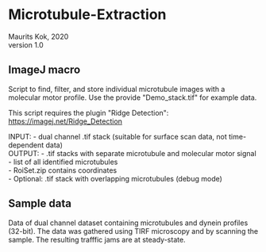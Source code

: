 # Microtubule-Extraction
 
Maurits Kok, 2020  
version 1.0

## ImageJ macro

Script to find, filter, and store individual microtubule images with a molecular motor 
profile. Use the provide "Demo_stack.tif" for example data.

This script requires the plugin "Ridge Detection": https://imagej.net/Ridge_Detection  

INPUT: 	- dual channel .tif stack (suitable for surface scan data, not time-dependent data)    
OUTPUT: - .tif stacks with separate microtubule and molecular motor signal   
	- list of all identified microtubules  
	- RoiSet.zip contains coordinates  
	- Optional: .tif stack with overlapping microtubules (debug mode)

## Sample data
Data of dual channel dataset containing microtubules and dynein profiles (32-bit). 
The data was gathered using TIRF microscopy and by scanning the sample. 
The resulting trafffic jams are at steady-state. 
